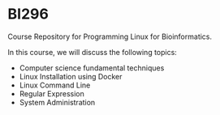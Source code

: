 # BI296
Course Repository for Programming Linux for Bioinformatics.

In this course, we will discuss the following topics:
- Computer science fundamental techniques
- Linux Installation using Docker
- Linux Command Line
- Regular Expression
- System Administration
